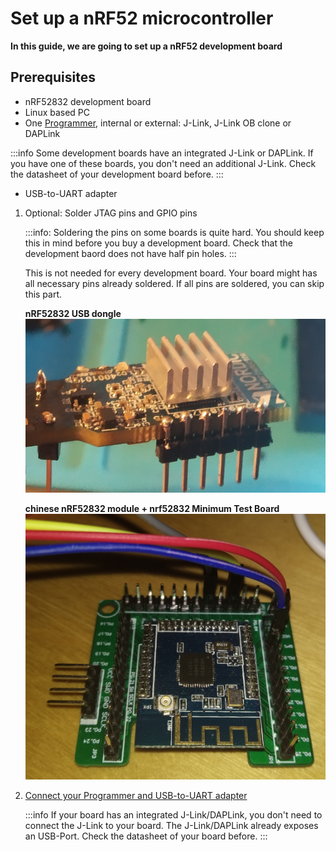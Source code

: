 # Set up a nRF52 microcontroller
**In this guide, we are going to set up a nRF52 development board**

## Prerequisites

- nRF52832 development board
- Linux based PC
- One [Programmer](https://www.engineersgarage.com/tutorials/microcontroller-programmer-burner), internal or external: J-Link, J-Link OB clone or DAPLink

:::info
Some development boards have an integrated J-Link or DAPLink. If you have one of these boards, you don't need an additional
J-Link. Check the datasheet of your development board before.
:::

- USB-to-UART adapter
    
1. Optional: Solder JTAG pins and GPIO pins

    :::info:
    Soldering the pins on some boards is quite hard. You should keep this in mind before you buy a development board.
    Check that the development baord does not have half pin holes.
    :::

    This is not needed for every development board. Your board might has all necessary pins already soldered.
    If all pins are soldered, you can skip this part.
    
    **nRF52832 USB dongle**
    ![nRF52832 USB dongle soldered pins](../images/nrf52832_usb_dongle_soldered_pins.png)
    
    **chinese nRF52832 module + nrf52832 Minimum Test Board**
    ![chinese nRF52832 minimum test board soldered](../images/nrf52_cheap_board.png)
    
2. [Connect your Programmer and USB-to-UART adapter](connect-nrf-jlink-serial-console.md)

    :::info
    If your board has an integrated J-Link/DAPLink, you don't need to connect the J-Link to your board. 
    The J-Link/DAPLink already exposes an USB-Port. Check the datasheet of your board before.
    :::


    
    